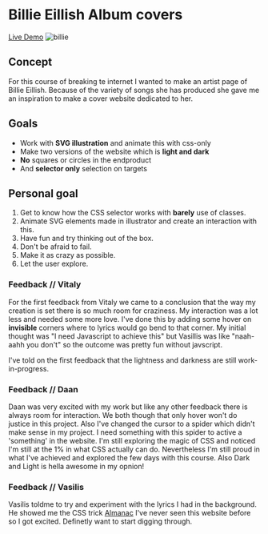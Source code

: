 # Billie Eillish Album covers

[Live Demo]()
![billie](https://i.imgur.com/5VNHXtP.png)

## Concept

For this course of breaking te internet I wanted to make an artist page of Billie Eillish. Because of the variety of songs she has produced she gave me an inspiration to make a cover website dedicated to her.

## Goals
* Work with **SVG illustration** and animate this with css-only
* Make two versions of the website which is **light and dark**
* **No** squares or circles in the endproduct
* And **selector only** selection on targets

## Personal goal
1. Get to know how the CSS selector works with **barely** use of classes.
1. Animate SVG elements made in illustrator and create an interaction with this.
1. Have fun and try thinking out of the box.
1. Don't be afraid to fail.
1. Make it as crazy as possible.
1. Let the user explore.

### Feedback // Vitaly

For the first feedback from Vitaly we came to a conclusion that the way my creation is set there is so much room for craziness. My interaction was a lot less and needed some more love. I've done this by adding some hover on **invisible** corners where to lyrics would go bend to that corner. My initial thought was "I need Javascript to achieve this" but Vasillis was like "naah-aahh you don't" so the outcome was pretty fun without javscript.

I've told on the first feedback that the lightness and darkness are still work-in-progress.

### Feedback // Daan

Daan was very excited with my work but like any other feedback there is always room for interaction. We both though that only hover won't do justice in this project. Also I've changed the cursor to a spider which didn't make sense in my project. I need something with this spider to active a 'something' in the website. I'm still exploring the magic of CSS and noticed I'm still at the 1% in what CSS actually can do.
Nevertheless I'm still proud in what I've achieved and explored the few days with this course.
Also Dark and Light is hella awesome in my opnion!

### Feedback // Vasilis

Vasilis toldme to try and experiment with the lyrics I had in the background. He showed me the CSS trick [Almanac](https://css-tricks.com/almanac/)
I've never seen this website before so I got excited. Definetly want to start digging through.



<!-- 

# CSS to the Rescue @cmda-minor-web 19-20

_This course is in English_

In this three week course you are going to create an innovative, experimantal, yet pleasurable user experience by using CSS and SVG. No Javascrpt allowed.

## Learning goals
- _You understand the broader scope of CSS: You can show that CSS can be used for more than just styling web pages._
- _You understand the progressive enhancement parts of CSS: You can show that you can use the cascade, inheritance and specificity in your project_
- _You understand the interactive parts of CSS: Is the UX fully enhanced within in given CSS scope?_
- _You have been experimenting: Have the learning goals been stretched?_

[Rubric](https://docs.google.com/spreadsheets/d/1Xv48MSiACNmnM6nXpGGUb8mJDC459uSaxJszO_zLEp8/edit?usp=sharing)

## Programm

### Week 1 - 👁 C what you did there

[See all the details of week 1 here](week1/).

Goals of this week: 

- Be inspired
- Discuss hot CSS topics.
- Get going!

<!-- [Opdrachten](https://drive.google.com/open?id=1OVhWQNaCgSluYviTKKWcApkyPd23xow1PiExb8GYANM) -->

<!-- [Slides](https://drive.google.com/open?id=1Rjl9xqXoKniQSRJPdkU1O5YwWC33SJK8KiV0a-H_xZU) -->

<!-- ### Week 2 - Create Stuff, 🙃 Smile 

This week’s goals: Moar inspiration, create stuff, break stuff, and learn from each other. --> 

<!-- [Opdrachten](https://drive.google.com/open?id=1GMDTdW3LycAYpZSFI6gk_lrKrx8-zLWrNh69aaVEH5Y) -->

<!-- [Slides](https://drive.google.com/open?id=1IqQeu1m0dQiSC_KCvrn8eencAgtYe7X6qT-gm0n9Bmc) -->

<!-- ### Week 3 - 🎪 Show time

Goals: Blow us away. -->

<!-- [Opdrachten](https://drive.google.com/open?id=13pKQu72pshaEzKw9q5JHLa-aop85nMP6nDCdqioWjoQ) -->

<!-- [Slides](https://drive.google.com/open?id=1BSzGYNLMgtHD4HRnK7f0DgyTv4Pg3xsQwD_eYNo7v0Y) -->


<!-- Add a link to your live demo in Github Pages 🌐-->

<!-- ☝️ replace this description with a description of your own work -->

<!-- Add a nice image here at the end of the week, showing off your shiny frontend 📸 -->

<!-- Maybe a table of contents here? 📚 -->

<!-- How about a section that describes how to install this project? 🤓 -->

<!-- ...but how does one use this project? What are its features 🤔 -->

<!-- What external data source is featured in your project and what are its properties 🌠 -->

<!-- Maybe a checklist of done stuff and stuff still on your wishlist? ✅ -->

<!-- How about a license here? 📜 (or is it a licence?) 🤷 -->
